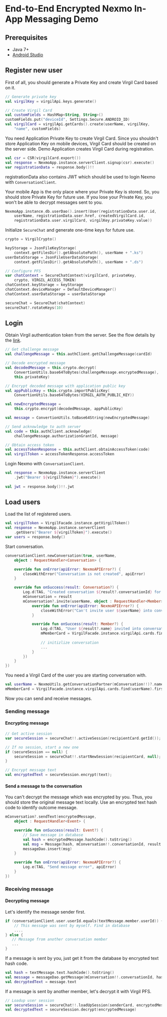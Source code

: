 # End-to-End Encrypted Nexmo In-App Messaging Demo

## Prerequisites

* Java 7+
* [Android Studio](https://developer.android.com/studio/index.html)

## Register new user

First of all, you should generate a Private Key and create Virgil Card based on it.

```kotlin
// Generate private key
val virgilKey = virgilApi.keys.generate()

// Create Virgil Card
val customFields = HashMap<String, String>()
customFields.put("deviceId", Settings.Secure.ANDROID_ID)
val virgilCard = virgilApi.getCards().create(userName, virgilKey,
    "name", customFields)
```

You need Application Private Key to create Virgil Card. Since you shouldn't store Application Key on mobile devices, Virgil Card should be created on the server side.
Demo Application creates Virgil Card during registration.

```kotlin
val csr = CSR(virgilCard.export())
val response = NexmoApp.instance.serverClient.signup(csr).execute()
var registrationData = response.body()!!
```

registrationData also contains JWT which should be used to login Nexmo with `ConversationClient`.

Your mobile App is the only place where your Private Key is stored. So, you should store Private Key for future use. If you lose your Private Key, you won't be able to decrypt messages sent to you.

```kotlin
NexmoApp.instance.db.userDao().insert(User(registrationData.user.id,
    userName, registrationData.user.href, createdVirgilCard.id, 
    registrationData.user.virgilCard, virgilKey.privateKey.value))
```

Initialize `SecureChat` and generate one-time keys for future use.

```kotlin
crypto = VirgilCrypto()

keyStorage = JsonFileKeyStorage(
    context.getFilesDir().getAbsolutePath(), userName + ".ks")
userDataStorage = JsonFileUserDataStorage(
    context.getFilesDir().getAbsolutePath(), userName + ".ds")

// Configure PFS
var chatContext = SecureChatContext(virgilCard, privateKey,
    crypto, VIRGIL_ACCESS_TOKEN)
chatContext.keyStorage = keyStorage
chatContext.deviceManager = DefaultDeviceManager()
chatContext.userDataStorage = userDataStorage

secureChat = SecureChat(chatContext)
secureChat?.rotateKeys(10)
```

## Login

Obtain Virgil authentication token from the server. See the flow details by the [link](https://github.com/VirgilSecurity/virgil-services-auth).

```kotlin
// Get challenge message
val challengeMessage = this.authClient.getChallengeMessage(cardId)

// Decode encrypted message
val decodedMessage = this.crypto.decrypt(
    ConvertionUtils.base64ToBytes(challengeMessage.encryptedMessage),
    this.privateKey)

// Encrypt decoded message with application public key
val appPublicKey = this.crypto.importPublicKey(
    ConvertionUtils.base64ToBytes(VIRGIL_AUTH_PUBLIC_KEY))

val newEncryptedMessage =
    this.crypto.encrypt(decodedMessage, appPublicKey)

val message = ConvertionUtils.toBase64String(newEncryptedMessage)

// Send acknowledge to auth server
val code = this.authClient.acknowledge(
    challengeMessage.authorizationGrantId, message)

// Obtain access token
val accessTokenResponse = this.authClient.obtainAccessToken(code)
val virgilToken = accessTokenResponse.accessToken
```

Login Nexmo with `ConversationClient`.

```kotlin
val response = NexmoApp.instance.serverClient
    .jwt("Bearer ${virgilToken}").execute()
    
val jwt = response.body()!!.jwt
```

## Load users

Load the list of registered users.

```kotlin
val virgilToken = VirgilFacade.instance.getVirgilToken()
val response = NexmoApp.instance.serverClient
    .getUsers("Bearer ${virgilToken}").execute()
var users = response.body()
```

Start conversation.

```kotlin
conversationClient.newConversation(true, userName,
    object : RequestHandler<Conversation> {

    override fun onError(apiError: NexmoAPIError?) {
        closeWithError("Conversation is not created", apiError)
    }

    override fun onSuccess(result: Conversation?) {
        Log.d(TAG, "Created conversation ${result?.conversationId} for user ${userName}")
        mConversation = result
        mConversation?.invite(userName, object : RequestHandler<Member> {
            override fun onError(apiError: NexmoAPIError?) {
                closeWithError("Can't invite user ${userName} into conversation", apiError)
            }

            override fun onSuccess(result: Member?) {
                Log.d(TAG, "User ${result?.name} invited into conversation")
                mMemberCard = VirgilFacade.instance.virgilApi.cards.find(result?.name).firstOrNull()?.model
                
                // initizlize conversation
                ...
            }
        })
    }
})
```

You need a Virgil Card of the user you are starting conversation with.

```kotlin
val userName = NexmoUtils.getConversationPartner(mConversation!!)?.name
mMemberCard = VirgilFacade.instance.virgilApi.cards.find(userName).firstOrNull()?.model
```

Now you can send and receive messages.

### Sending message

#### Encrypting message

```kotlin
// Get active session
var secureSession = secureChat!!.activeSession(recipientCard.getId());

// If no session, start a new one
if (secureSession == null) {
    secureSession = secureChat!!.startNewSession(recipientCard, null);
}

// Encrypt message text
val encryptedText = secureSession.encrypt(text);
```

#### Send a message to the conversation

You can't decrypt the message which was encrypted by you. Thus, you should store the original message text locally. Use an encrypted text hash code to identify outcome message.

```kotlin
mConversation?.sendText(encryptedMessage,
    object : RequestHandler<Event> {

    override fun onSuccess(result: Event?) {
        // Save message in database
        val hash = encryptedMessage.hashCode().toString()
        val msg = Message(hash, mConversation!!.conversationId, result!!.member.userId, text)
        messageDao.insert(msg)
    }

    override fun onError(apiError: NexmoAPIError?) {
        Log.e(TAG, "Send message error", apiError)
    }
})
```

### Receiving message

#### Decrypting message

Let's identify the message sender first.

```kotlin
if (conversationClient.user.userId.equals(textMessage.member.userId)) {
    // This message was sent by myself. Find in database
    ....
} else {
   // Message from another conversation member
   ...
}
```

If a message is sent by you, just get it from the database by encrypted text hash code.

```kotlin
val hash = textMessage.text.hashCode().toString()
val message = messageDao.getMessage(mConversation!!.conversationId, hash)
val decryptedText = message.text
```

If a message is sent by another member, let's decrypt it with Virgil PFS.

```kotlin
// Loadup user session
var secureSession = secureChat!!.loadUpSession(senderCard, encryptedMessage, null)
val decryptedText = secureSession.decrypt(encryptedMessage)
```
